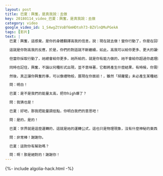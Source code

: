 ```yaml
---
layout: post
title: 巴夏：興奮，是真我說：去做
key: 20180114_video_巴夏：興奮，是真我說：去做
category: video
google_video_id: 1_S4wgZtVoBf6mHDtoh73-BZVlnQMuPGekA
tags: [影片]
text: |
  巴夏：興奮，這感覺，是你的身體翻譯高我的信息，說：現在就去做！當你行動了，你是在回答祂：我聽到了，聽得清清楚楚！所以我這樣做了⋯⋯

  這就是你對高我的反應，於是，你們的對話就不斷繼續，如此，高我可以給你更多、更大的讓你興奮的事物，因為祂現在知道，你願意去行動。任何時候你抗拒，任何時候你退縮，高我說：哎呀！小朋友還沒準備好！於是，不再給你更多，直到你準備好接收更多。

  但當你採取行動了，祂總會給你更多，祂所給的，就是你有能力做的，祂不會給你超過你處理能力的，所以不要懷疑自己，不要小看自己，不要貶低自己，當有什麼東西出現在你面前，而它真的代表你的最高喜悅。行動吧！盡全力去行動！

  同時也記住，興奮，不論以何種形式出現，並不意味著，它都將產生什麼結果，有時候，你需要一根胡蘿蔔吊在你面前，好讓你扭動你的屁股，但你不一定要咬到蘿蔔，吃下它，有時，蘿蔔就是要讓你動起來！

  然後，真正讓你興奮的事，可以像禮物般，展現在你面前！，雖然「胡蘿蔔」未必產生某種結果，但它讓你行動起來，而你的行動，改變了你的狀態（與結果）。所以，跟隨興奮的指引，對事情的發展，不執著、不帶預期心態，明白，祂將帶領你去你需要去的地方，明白嗎？

  問：明白！

  巴夏：是不是我們的能量太高，把你high爆了？

  問：我猜也是！

  巴夏：好吧，那我把能量調低點，你明白我們的意思吧！

  問：是的，是的！

  巴夏：世界就是這麼運轉的，這就是祂的運轉公式，這也只是物理現象，沒有什麼神秘的東西，這只是諧振能量物理現象，僅此而已！你所給出的，就是所得到的（發出振頻），所以要覺察你正在給出的（振頻），明白吧？

  問：非常棒！謝謝你。

  巴夏：這對你有幫助嗎？

  問：啊！那是絕對的！謝謝你！
---
```


{%- include algolia-hack.html -%}

